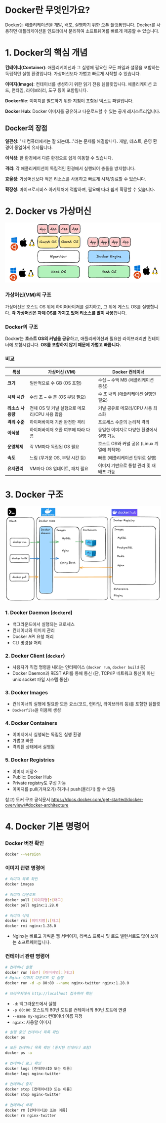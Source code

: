 # Docker란 무엇인가요?

Docker는 애플리케이션을 개발, 배포, 실행하기 위한 오픈 플랫폼입니다. Docker를 사용하면 애플리케이션을 인프라에서 분리하여 소프트웨어를 빠르게 제공할 수 있습니다.



# 1. Docker의 핵심 개념

**컨테이너(Container)**: 애플리케이션과 그 실행에 필요한 모든 파일과 설정을 포함하는 독립적인 실행 환경입니다. 가상머신보다 가볍고 빠르게 시작할 수 있습니다.

**이미지(Image)**: 컨테이너를 생성하기 위한 읽기 전용 템플릿입니다. 애플리케이션 코드, 런타임, 라이브러리, 도구 등이 포함됩니다.

**Dockerfile**: 이미지를 빌드하기 위한 지침이 포함된 텍스트 파일입니다.

**Docker Hub**: Docker 이미지를 공유하고 다운로드할 수 있는 공개 레지스트리입니다.



## Docker의 장점

**일관성**: "내 컴퓨터에서는 잘 되는데..."라는 문제를 해결합니다. 개발, 테스트, 운영 환경이 동일하게 유지됩니다.

**이식성**: 한 환경에서 다른 환경으로 쉽게 이동할 수 있습니다.

**격리**: 각 애플리케이션이 독립적인 환경에서 실행되어 충돌을 방지합니다.

**효율성**: 가상머신보다 적은 리소스를 사용하고 빠르게 시작/종료할 수 있습니다.

**확장성**: 마이크로서비스 아키텍처에 적합하며, 필요에 따라 쉽게 확장할 수 있습니다.



# 2. Docker vs 가상머신

![](./docker_vm.png)

### 가상머신(VM)의 구조

가상머신은 호스트 OS 위에 하이퍼바이저를 설치하고, 그 위에 게스트 OS를 실행합니다. **각 가상머신은 자체 OS를 가지고 있어 리소스를 많이 사용**합니다.

### Docker의 구조

Docker는 **호스트 OS의 커널을 공유**하고, 애플리케이션과 필요한 라이브러리만 컨테이너에 포함시킵니다. **OS를 포함하지 않기 때문에 가볍고 빠릅니다.**

### 비교

| 특성              | 가상머신 (VM)                                 | Docker 컨테이너                             |
| ----------------- | --------------------------------------------- | ------------------------------------------- |
| **크기**          | 일반적으로 수 GB (OS 포함)                    | 수십 \~ 수백 MB (애플리케이션 중심)         |
| **시작 시간**     | 수십 초 \~ 수 분 (OS 부팅 필요)               | 수 초 내외 (애플리케이션 실행만 필요)       |
| **리소스 사용량** | 전체 OS 및 커널 실행으로 메모리/CPU 사용 많음 | 커널 공유로 메모리/CPU 사용 최소화          |
| **격리 수준**     | 하이퍼바이저 기반 완전한 격리                 | 프로세스 수준의 논리적 격리                 |
| **이식성**        | 하이퍼바이저 호환 여부에 따라 다름            | 동일한 이미지로 다양한 환경에서 실행 가능   |
| **운영체제**      | 각 VM마다 독립된 OS 필요                      | 호스트 OS와 커널 공유 (Linux 계열에 최적화) |
| **속도**          | 느림 (무거운 OS, 부팅 시간 등)                | 빠름 (애플리케이션 단위로 실행)             |
| **유지관리**      | VM마다 OS 업데이트, 패치 필요                 | 이미지 기반으로 통합 관리 및 재배포 가능    |





# 3. Docker 구조

![](docker_architecture.png)

### 1. **Docker Daemon (`dockerd`)**

- 백그라운드에서 실행되는 프로세스
- 컨테이너와 이미지 관리
- Docker API 요청 처리
- CLI 명령을 처리

### 2. **Docker Client (`docker`)**

- 사용자가 직접 명령을 내리는 인터페이스 (`docker run`, `docker build` 등)
- Docker Daemon과 REST API를 통해 통신 (단, TCP/IP 네트워크 통신이 아닌 unix socket 파일 시스템 통신)

### 3. **Docker Images**

- 컨테이너의 실행에 필요한 모든 요소(코드, 런타임, 라이브러리 등)를 포함한 템플릿
- `Dockerfile`을 이용해 생성

### 4. **Docker Containers**

- 이미지에서 실행되는 독립된 실행 환경
- 가볍고 빠름
- 격리된 상태에서 실행됨

### 5. **Docker Registries**

- 이미지 저장소
- Public: Docker Hub
- Private registry도 구성 가능
- 이미지를 pull(가져오기) 하거나 push(올리기) 할 수 있음



참고) 도커 구조 공식문서 https://docs.docker.com/get-started/docker-overview/#docker-architecture




# 4. Docker 기본 명령어

### Docker 버전 확인

```bash
docker --version
```

### 이미지 관련 명령어

```bash
# 이미지 목록 확인
docker images

# 이미지 다운로드
docker pull [이미지명]:[태그]
docker pull nginx:1.28.0

# 이미지 삭제
docker rmi [이미지명]:[태그]
docker rmi nginx:1.28.0
```

- Nginx는 빠르고 가벼운 웹 서버이자, 리버스 프록시 및 로드 밸런서로도 많이 쓰이는 소프트웨어입니다.



### 컨테이너 관련 명령어

```bash
# 컨테이너 실행
docker run [옵션] [이미지명]:[태그]
# Nginx 이미지 다운로드 및 실행
docker run -d -p 80:80 --name nginx-twitter nginx:1.28.0

# 브라우저에서 http://localhost 접속하여 확인
```

- `-d`: 백그라운드에서 실행
- `-p 80:80`: 호스트의 80번 포트를 컨테이너의 80번 포트에 연결
- `--name my-nginx`: 컨테이너 이름 지정
- `nginx`: 사용할 이미지



```bash
# 실행 중인 컨테이너 목록 확인
docker ps

# 모든 컨테이너 목록 확인 (중지된 컨테이너 포함)
docker ps -a

# 컨테이너 로그 확인
docker logs [컨테이너ID 또는 이름]
docker logs nginx-twitter

# 컨테이너 중지
docker stop [컨테이너ID 또는 이름]
docker stop nginx-twitter

# 컨테이너 삭제
docker rm [컨테이너ID 또는 이름]
docker rm nginx-twitter
```


